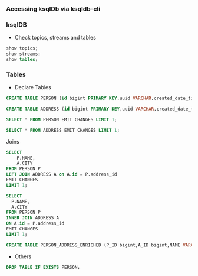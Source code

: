 ### Accessing ksqlDb via ksqldb-cli

### ksqlDB

*   Check topics, streams and tables

~~~sql
show topics;
show streams;
show tables;
~~~

### Tables

*	Declare Tables

~~~sql
CREATE TABLE PERSON (id bigint PRIMARY KEY,uuid VARCHAR,created_date_time TIMESTAMP,last_modified_date_time TIMESTAMP,name VARCHAR,username VARCHAR,address_id bigint) WITH (KAFKA_TOPIC='mysql.streaming_etl_db.person',VALUE_FORMAT='JSON');

CREATE TABLE ADDRESS (id bigint PRIMARY KEY,uuid VARCHAR,created_date_time TIMESTAMP,last_modified_date_time TIMESTAMP,city VARCHAR,street VARCHAR,suite VARCHAR,zipcode VARCHAR,geo_id bigint) WITH (KAFKA_TOPIC='mysql.streaming_etl_db.address',VALUE_FORMAT='JSON');
~~~

~~~sql
SELECT * FROM PERSON EMIT CHANGES LIMIT 1;

SELECT * FROM ADDRESS EMIT CHANGES LIMIT 1;
~~~

Joins

~~~sql
SELECT 
	P.NAME,
	A.CITY
FROM PERSON P
LEFT JOIN ADDRESS A on A.id = P.address_id
EMIT CHANGES 
LIMIT 1;
~~~

~~~sql
SELECT 
  P.NAME, 
  A.CITY
FROM PERSON P
INNER JOIN ADDRESS A
ON A.id = P.address_id
EMIT CHANGES
LIMIT 1;
~~~

~~~sql
CREATE TABLE PERSON_ADDRESS_ENRICHED (P_ID bigint,A_ID bigint,NAME VARCHAR,CITY VARCHAR) WITH (KAFKA_TOPIC='person_address_enriched',VALUE_FORMAT='JSON');
~~~

*	Others

~~~sql
DROP TABLE IF EXISTS PERSON;
~~~


